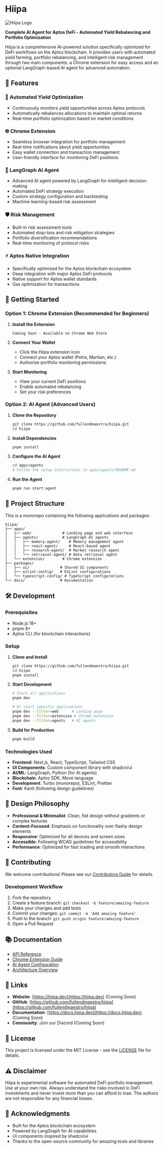 # Hiipa

![Hiipa Logo](./apps/web/public/hiipa.svg)

**Complete AI Agent for Aptos DeFi - Automated Yield Rebalancing and Portfolio Optimization**

Hiipa is a comprehensive AI-powered solution specifically optimized for DeFi workflows on the Aptos blockchain. It provides users with automated yield farming, portfolio rebalancing, and intelligent risk management through two main components: a Chrome extension for easy access and an optional LangGraph-based AI agent for advanced automation.

## 🌟 Features

### 🎯 **Automated Yield Optimization**

- Continuously monitors yield opportunities across Aptos protocols
- Automatically rebalances allocations to maintain optimal returns
- Real-time portfolio optimization based on market conditions

### 🌐 **Chrome Extension**

- Seamless browser integration for portfolio management
- Real-time notifications about yield opportunities
- Easy wallet connection and transaction management
- User-friendly interface for monitoring DeFi positions

### 🤖 **LangGraph AI Agent**

- Advanced AI agent powered by LangGraph for intelligent decision-making
- Automated DeFi strategy execution
- Custom strategy configuration and backtesting
- Machine learning-based risk assessment

### 🛡️ **Risk Management**

- Built-in risk assessment tools
- Automated stop-loss and risk mitigation strategies
- Portfolio diversification recommendations
- Real-time monitoring of protocol risks

### ⚡ **Aptos Native Integration**

- Specifically optimized for the Aptos blockchain ecosystem
- Deep integration with major Aptos DeFi protocols
- Native support for Aptos wallet standards
- Gas optimization for transactions

## 🚀 Getting Started

### Option 1: Chrome Extension (Recommended for Beginners)

1. **Install the Extension**

   ```
   Coming Soon - Available on Chrome Web Store
   ```

2. **Connect Your Wallet**
   - Click the Hiipa extension icon
   - Connect your Aptos wallet (Petra, Martian, etc.)
   - Authorize portfolio monitoring permissions

3. **Start Monitoring**
   - View your current DeFi positions
   - Enable automated rebalancing
   - Set your risk preferences

### Option 2: AI Agent (Advanced Users)

1. **Clone the Repository**

   ```bash
   git clone https://github.com/fullendmaestro/hiipa.git
   cd hiipa
   ```

2. **Install Dependencies**

   ```bash
   pnpm install
   ```

3. **Configure the AI Agent**

   ```bash
   cd apps/agents
   # Follow the setup instructions in apps/agents/README.md
   ```

4. **Run the Agent**
   ```bash
   pnpm run start:agent
   ```

## 📁 Project Structure

This is a monorepo containing the following applications and packages:

```
hiipa/
├── apps/
│   ├── web/              # Landing page and web interface
│   ├── agents/           # LangGraph AI agents
│   │   ├── memory-agent/    # Memory management agent
│   │   ├── react-agent/     # React-based agent
│   │   ├── research-agent/  # Market research agent
│   │   └── retrieval-agent/ # Data retrieval agent
│   └── extension/        # Chrome extension
├── packages/
│   ├── ui/              # Shared UI components
│   ├── eslint-config/   # ESLint configurations
│   └── typescript-config/ # TypeScript configurations
└── docs/                # Documentation
```

## 🛠️ Development

### Prerequisites

- Node.js 18+
- pnpm 8+
- Aptos CLI (for blockchain interactions)

### Setup

1. **Clone and Install**

   ```bash
   git clone https://github.com/fullendmaestro/hiipa.git
   cd hiipa
   pnpm install
   ```

2. **Start Development**

   ```bash
   # Start all applications
   pnpm dev

   # Or start specific applications
   pnpm dev --filter=web      # Landing page
   pnpm dev --filter=extension # Chrome extension
   pnpm dev --filter=agents   # AI agents
   ```

3. **Build for Production**
   ```bash
   pnpm build
   ```

### Technologies Used

- **Frontend**: Next.js, React, TypeScript, Tailwind CSS
- **UI Components**: Custom component library with shadcn/ui
- **AI/ML**: LangGraph, Python (for AI agents)
- **Blockchain**: Aptos SDK, Move language
- **Development**: Turbo (monorepo), ESLint, Prettier
- **Font**: Kanit (following design guidelines)

## 🎨 Design Philosophy

- **Professional & Minimalist**: Clean, flat design without gradients or complex textures
- **Content-Focused**: Emphasis on functionality over flashy design elements
- **Responsive**: Optimized for all devices and screen sizes
- **Accessible**: Following WCAG guidelines for accessibility
- **Performance**: Optimized for fast loading and smooth interactions

## 🤝 Contributing

We welcome contributions! Please see our [Contributing Guide](CONTRIBUTING.md) for details.

### Development Workflow

1. Fork the repository
2. Create a feature branch: `git checkout -b feature/amazing-feature`
3. Make your changes and add tests
4. Commit your changes: `git commit -m 'Add amazing feature'`
5. Push to the branch: `git push origin feature/amazing-feature`
6. Open a Pull Request

## 📚 Documentation

- [API Reference](./docs/api.md)
- [Chrome Extension Guide](./apps/extension/README.md)
- [AI Agent Configuration](./apps/agents/README.md)
- [Architecture Overview](./docs/architecture.md)

## 🔗 Links

- **Website**: [https://hiipa.dev](https://hiipa.dev) (Coming Soon)
- **GitHub**: [https://github.com/fullendmaestro/hiipa](https://github.com/fullendmaestro/hiipa)
- **Documentation**: [https://docs.hiipa.dev](https://docs.hiipa.dev) (Coming Soon)
- **Community**: Join our Discord (Coming Soon)

## 📄 License

This project is licensed under the MIT License - see the [LICENSE](LICENSE) file for details.

## ⚠️ Disclaimer

Hiipa is experimental software for automated DeFi portfolio management. Use at your own risk. Always understand the risks involved in DeFi investments and never invest more than you can afford to lose. The authors are not responsible for any financial losses.

## 🙏 Acknowledgments

- Built for the Aptos blockchain ecosystem
- Powered by LangGraph for AI capabilities
- UI components inspired by shadcn/ui
- Thanks to the open-source community for amazing tools and libraries
